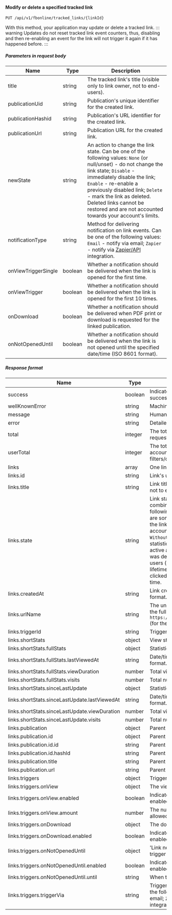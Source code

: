 #### Modify or delete a specified tracked link
`PUT /api/v1/fbonline/tracked_links/{linkId}`

With this method, your application may update or delete a tracked link.
::: warning
Updates do not reset tracked link event counters, thus, disabling and then re-enabling an event for the link
will not trigger it again if it has happened before.
:::
##### Parameters in request body
|Name|Type|Description|
|-|-|-|
|title|string|The tracked link's title (visible only to link owner, not to end-users).|
|publicationUid|string|Publication's unique identifier for the created link.|
|publicationHashid|string|Publication's URL identifier for the created link.|
|publicationUrl|string|Publication URL for the created link.|
|newState|string|An action to change the link state. Can be one of the following values: `None` (or null/unset) - do not change the link state; `Disable` - immediately disable the link; `Enable` - re-enable a previously disabled link; `Delete` - mark the link as deleted. Deleted links cannot be restored and are not accounted towards your account's limits. |
|notificationType|string|Method for delivering notification on link events. Can be one of the following values: `Email` - notify via email;  `Zapier` - notify via [Zapier/API](https://zapier.com/) integration.|
|onViewTriggerSingle|boolean|Whether a notification should be delivered when the link is opened for the first time.|
|onViewTrigger|boolean|Whether a notification should be delivered when the link is opened for the first 10 times.|
|onDownload|boolean|Whether a notification should be delivered when PDF print or download is requested for the linked publication.|
|onNotOpenedUntil|boolean|Whether a notification should be delivered when the link is not opened until the specified date/time (ISO 8601 format).|
##### Response format
|Name|Type|Description|
|-|-|-|
|success|boolean|Indicates whether your request was successful or not.|
|wellKnownError|string|Machine-readable error code.|
|message|string|Human-readable error message.|
|error|string|Detailed error code.|
|total|integer|The total number of links matching your request (one).|
|userTotal|integer|The total number of links in your account (disregarding filters/offset/count).|
|links|array|One link matching your request.|
|links.id|string|Link's unique identifier.|
|links.title|string|Link title (visible only to the link owner, not to end-users).|
|links.state|string|Link state. It may consist of any combination (comma separated) of the following values: `WithNewData` - there are some new statistics collected for the link which you haven't seen via your account (views via API do not count); `WithoutNewData` - there are no 'unseen' statistics for the link; `Active` - the link is active and enabled; `Deleted` - the link was deleted and unavailable to end-users (readers); `Expired` - the link's lifetime has ended since it was not clicked on before the set expiration time.|
|links.createdAt|string|Link creation timestamp, ISO 8601 date format.|
|links.urlName|string|The unique URL part of the link. To get the full URL, you should prefix it with `https://online.flippingbook.com/link/` (for the default domain).|
|links.triggerId|string|Trigger identifier for the link.|
|links.shortStats|object|View statistics for the link.|
|links.shortStats.fullStats|object|Statistics for the tracked link.|
|links.shortStats.fullStats.lastViewedAt|string|Date/time of the last view, ISO 8601 format.|
|links.shortStats.fullStats.viewDuration|number|Total viewing time (seconds).|
|links.shortStats.fullStats.visits|number|Total number of views.|
|links.shortStats.sinceLastUpdate|object|Statistics for the tracked link.|
|links.shortStats.sinceLastUpdate.lastViewedAt|string|Date/time of the last view, ISO 8601 format.|
|links.shortStats.sinceLastUpdate.viewDuration|number|Total viewing time (seconds).|
|links.shortStats.sinceLastUpdate.visits|number|Total number of views.|
|links.publication|object|Parent publication excerpt.|
|links.publication.id|object|Parent publication identifiers.|
|links.publication.id.id|string|Parent publication's unique identifier.|
|links.publication.id.hashId|string|Parent publication's URL identifier.|
|links.publication.title|string|Parent publication's name.|
|links.publication.url|string|Parent publication's canonical URL.|
|links.triggers|object|Triggers for the link.|
|links.triggers.onView|object|The view trigger for the link.|
|links.triggers.onView.enabled|boolean|Indicates whether this trigger is enabled.|
|links.triggers.onView.amount|number|The number of times that this trigger is allowed to fire.|
|links.triggers.onDownload|object|The download trigger for the link.|
|links.triggers.onDownload.enabled|boolean|Indicates whether this trigger is enabled.|
|links.triggers.onNotOpenedUntil|object|'Link not opened before a set date' trigger for the link.|
|links.triggers.onNotOpenedUntil.enabled|boolean|Indicates whether this trigger is enabled.|
|links.triggers.onNotOpenedUntil.until|string|When this trigger should fire.|
|links.triggers.triggerVia|string|Trigger delivery method. Can be one of the following values:  `Email` - notify via email;  `Zapier` - notify via [Zapier/API](https://zapier.com/) integration.|
